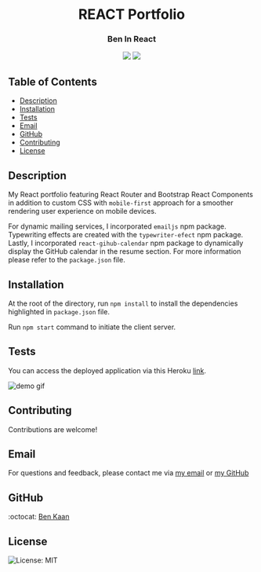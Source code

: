<h1 align="center">REACT Portfolio</h1>
<h3 align="center">Ben In React</h3>
  
<p align="center">
    <img src="https://img.shields.io/badge/react-%2320232a.svg?style=for-the-badge&logo=react&logoColor=%2361DAFB">
     <img src="https://img.shields.io/badge/bootstrap-%23563D7C.svg?style=for-the-badge&logo=bootstrap&logoColor=white"/>
</p>

## Table of Contents

- [Description](#description)
- [Installation](#installation)
- [Tests](#tests)
- [Email](#email)
- [GitHub](#GitHub)
- [Contributing](#contributing)
- [License](#license)

## Description

My React portfolio featuring React Router and Bootstrap React Components in addition to custom CSS with `mobile-first` approach for a smoother rendering user experience on mobile devices.

For dynamic mailing services, I incorporated `emailjs` npm package. Typewriting effects are created with the `typewriter-efect` npm package. Lastly, I incorporated `react-gihub-calendar` npm package to dynamically display the GitHub calendar in the resume section. For more information please refer to the `package.json` file.

## Installation

At the root of the directory, run `npm install` to install the dependencies highlighted in `package.json` file.

Run `npm start` command to initiate the client server.

## Tests

You can access the deployed application via this Heroku [link](https://secure-ravine-83556.herokuapp.com/about).

![demo gif](https://github.com/benkaan001/ben-in-react/blob/main/assets/ben-in-react.gif)

## Contributing

Contributions are welcome!

## Email

For questions and feedback, please contact me via [my email](mailto:benkaan001@gmail.com) or [my GitHub](https://www.github.com/benkaan001)

## GitHub

:octocat: [Ben Kaan](https://www.github.com/benkaan001)

## License

![License: MIT](https://img.shields.io/badge/License-MIT-yellow.svg)
